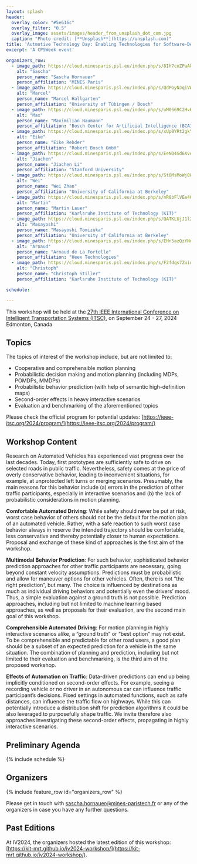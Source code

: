 ```yaml
---
layout: splash
header:
  overlay_color: "#5e616c"
  overlay_filter: "0.5"
  overlay_image: assets/images/header_from_unsplash_dot_com.jpg
  caption: "Photo credit: [**Unsplash**](https://unsplash.com)"
title: 'Autmotive Technology Day: Enabling Technologies for Software-Defined Vehicles'
excerpt: 'A CPSWeek event'

organizers_row:
  - image_path: https://cloud.minesparis.psl.eu/index.php/s/8Ih7coZPaAkRkId/download
    alt: "Sascha"
    person_name: "Sascha Hornauer"
    person_affiliation: "MINES Paris"
  - image_path: https://cloud.minesparis.psl.eu/index.php/s/QdPGyNJqiVWReXo/download
    alt: "Marcel"
    person_name: "Marcel Hallgarten"
    person_affiliation: "University of Tübingen / Bosch"
  - image_path: https://cloud.minesparis.psl.eu/index.php/s/uM0S69C2HvK1P0g/download
    alt: "Max"
    person_name: "Maximilian Naumann"
    person_affiliation: "Bosch Center for Artificial Intelligence (BCAI)"
  - image_path: https://cloud.minesparis.psl.eu/index.php/s/xUp0YRt2gkYeCrW/download
    alt: "Eike"
    person_name: "Eike Rehder"
    person_affiliation: "Robert Bosch GmbH"
  - image_path: https://cloud.minesparis.psl.eu/index.php/s/EeNQ4Sd6Xvd3bpj/download
    alt: "Jiachen"
    person_name: "Jiachen Li"
    person_affiliation: "Stanford University"
  - image_path: https://cloud.minesparis.psl.eu/index.php/s/St0MsMoWj08Ui6K/download
    alt: "Wei"
    person_name: "Wei Zhan"
    person_affiliation: "University of California at Berkeley"
  - image_path: https://cloud.minesparis.psl.eu/index.php/s/nR8bFlVEe4QlsPp/download
    alt: "Martin"
    person_name: "Martin Lauer"
    person_affiliation: "Karlsruhe Institute of Technology (KIT)"
  - image_path: https://cloud.minesparis.psl.eu/index.php/s/QATKLUjJ1l2BA6F/download
    alt: "Masayoshi"
    person_name: "Masayoshi Tomizuka"
    person_affiliation: "University of California at Berkeley"
  - image_path: https://cloud.minesparis.psl.eu/index.php/s/EHn5azQzYNmRmM0/download
    alt: "Arnaud"
    person_name: "Arnaud de La Fortelle"
    person_affiliation: "Heex Technologies"
  - image_path: https://cloud.minesparis.psl.eu/index.php/s/F2fdqs7ZuidY5fW/download
    alt: "Christoph"
    person_name: "Christoph Stiller"
    person_affiliation: "Karlsruhe Institute of Technology (KIT)"

schedule:

---
```


This workshop will be held at the [27th IEEE International Conference on Intelligent Transportation Systems (ITSC)](https://ieee-itsc.org/2024/), on September 24 - 27, 2024
Edmonton, Canada 

## Topics
The topics of interest of the workshop include, but are not limited to:

- Cooperative and comprehensible motion planning 
- Probabilistic decision making and motion planning (including MDPs, POMDPs, MMDPs) 
- Probabilistic behavior prediction (with help of semantic high-definition maps) 
- Second-order effects in heavy interactive scenarios
- Evaluation and benchmarking of the aforementioned topics


Please check the official program for potential updates: [https://ieee-itsc.org/2024/program/](https://ieee-itsc.org/2024/program/)

## Workshop Content

Research on Automated Vehicles has experienced vast progress over the last decades. Today, first prototypes are sufficiently safe to drive on selected roads in public traffic. Nevertheless, safety comes at the price of overly conservative behavior, leading to inconvenient situations, for example, at unprotected left turns or merging scenarios. Presumably, the main reasons for this behavior include (a) errors in the prediction of other traffic participants, especially in interactive scenarios and (b) the lack of probabilistic considerations in motion planning. 


**Comfortable Automated Driving**: While safety should never be put at risk, worst case behavior of others should not be the default for the motion plan of an automated vehicle. Rather, with a safe reaction to such worst case behavior always in reserve the intended trajectory should be comfortable, less conservative and thereby potentially closer to human expectations. Proposal and exchange of these kind of approaches is the first aim of the workshop. 


**Multimodal Behavior Prediction**: For such behavior, sophisticated behavior prediction approaches for other traffic participants are necessary, going beyond constant velocity assumptions. Predictions must be probabilistic and allow for maneuver options for other vehicles. Often, there is not “the right prediction”, but many. The choice is influenced by destinations as much as individual driving behaviors and potentially even the drivers’ mood. Thus, a simple evaluation against a ground truth is not possible. Prediction approaches, including but not limited to machine learning based approaches, as well as proposals for their evaluation, are the second main goal of this workshop.


**Comprehensible Automated Driving**: For motion planning in highly interactive scenarios alike, a “ground truth” or “best option” may not exist. To be comprehensible and predictable for other road users, a good plan should be a subset of an expected prediction for a vehicle in the same situation. The combination of planning and prediction, including but not limited to their evaluation and benchmarking, is the third aim of the proposed workshop.


**Effects of Automation on Traffic**: Data-driven predictions can end up being implicitly conditioned on second-order effects. For example, seeing a recording vehicle or no driver in an autonomous car can influence traffic participant’s decisions. Fixed settings in automated functions, such as safe distances, can influence the traffic flow on highways. While this can potentially introduce a distribution shift for prediction algorithms it could be also leveraged to purposefully shape traffic. We invite therefore also approaches investigating these second-order effects, propagating in highly interactive scenarios.

## Preliminary Agenda
{% include schedule %}

## Organizers
{% include feature_row id="organizers_row" %}


Please get in touch with  [sascha.hornauer@mines-paristech.fr](sascha.hornauer@mines-paristech.fr) or any of the organizers in case you have any further questions.

## Past Editions

At IV2024, the organizers hosted the latest edition of this workshop: [https://kit-mrt.github.io/iv2024-workshop/](https://kit-mrt.github.io/iv2024-workshop/).
